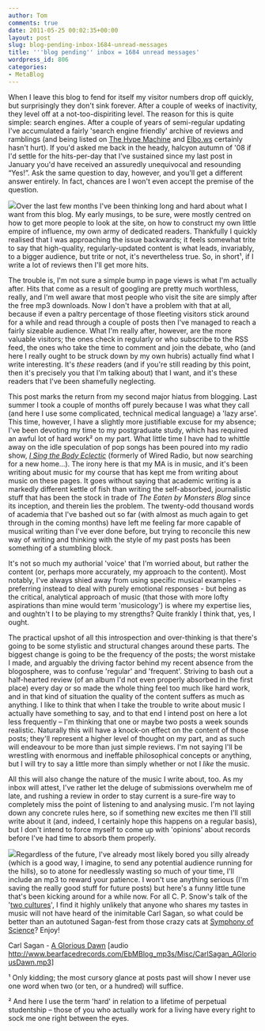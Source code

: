 ```yaml
---
author: Tom
comments: true
date: 2011-05-25 00:02:35+00:00
layout: post
slug: blog-pending-inbox-1684-unread-messages
title: '''blog pending'' inbox = 1684 unread messages'
wordpress_id: 806
categories:
- MetaBlog
---
```


When I leave this blog to fend for itself my visitor numbers drop off quickly, but surprisingly they don't sink forever. After a couple of weeks of inactivity, they level off at a not-too-dispiriting level. The reason for this is quite simple: search engines. After a couple of years of semi-regular updating I've accumulated a fairly 'search engine friendly' archive of reviews and ramblings (and being listed on [The Hype Machine](hypem.com) and [Elbo.ws](http://elbo.ws/) certainly hasn't hurt). If you'd asked me back in the heady, halcyon autumn of '08 if I'd settle for the hits-per-day that I've sustained since my last post in January you'd have received an assuredly unequivocal and resounding “Yes!”. Ask the same question to day, however, and you'll get a different answer entirely. In fact, chances are I won't even accept the premise of the question.

[![](http://eatenbymonsters.files.wordpress.com/2011/05/thewritinggame.jpg?w=300)](http://eatenbymonsters.files.wordpress.com/2011/05/thewritinggame.jpg)Over the last few months I've been thinking long and hard about what I want from this blog. My early musings, to be sure, were mostly centred on how to get more people to look at the site, on how to construct my own little empire of influence, my own army of dedicated readers. Thankfully I quickly realised that I was approaching the issue backwards; it feels somewhat trite to say that high-quality, regularly-updated content is what leads, invariably, to a bigger audience, but trite or not, it's nevertheless true. So, in short¹, if I write a lot of reviews then I'll get more hits.

The trouble is, I'm not sure a simple bump in page views is what I'm actually after. Hits that come as a result of googling are pretty much worthless, really, and I'm well aware that most people who visit the site are simply after the free mp3 downloads. Now I don't have a problem with that at all, because if even a paltry percentage of those fleeting visitors stick around for a while and read through a couple of posts then I've managed to reach a fairly sizeable audience. What I'm really after, however, are the more valuable visitors; the ones check in regularly or who subscribe to the RSS feed, the ones who take the time to comment and join the debate, who (and here I really ought to be struck down by my own hubris) actually find what I write interesting. It's _these_ readers (and if you're still reading by this point, then it's precisely you that I'm talking about) that I want, and it's these readers that I've been shamefully neglecting.

This post marks the return from my second major hiatus from blogging. Last summer I took a couple of months off purely because I was what they call (and here I use some complicated, technical medical language) a 'lazy arse'. This time, however, I have a slightly more justifiable excuse for my absence; I've been devoting my time to my postgraduate study, which has required an awful lot of hard work² on my part. What little time I have had to whittle away on the idle speculation of pop songs has been poured into my radio show, _[I Sing the Body Eclectic](http://isingthebodyeclectic.wordpress.com/)_ (formerly of Wired Radio, but now searching for a new home...). The irony here is that my MA is in music, and it's been writing about music for my course that has kept me from writing about music on these pages. It goes without saying that academic writing is a markedly different kettle of fish than writing the self-absorbed, journalistic stuff that has been the stock in trade of _The Eaten by Monsters Blog_ since its inception, and therein lies the problem. The twenty-odd thousand words of academia that I've bashed out so far (with almost as much again to get through in the coming months) have left me feeling far more capable of musical writing than I've ever done before, but trying to reconcile this new way of writing and thinking with the style of my past posts has been something of a stumbling block.

It's not so much my authorial 'voice' that I'm worried about, but rather the content (or, perhaps more accurately, my approach to the content). Most notably, I've always shied away from using specific musical examples - preferring instead to deal with purely emotional responses - but being as the critical, analytical approach of music (that those with more lofty aspirations than mine would term 'musicology') is where my expertise lies, and oughtn't I to be playing to my strengths? Quite frankly I think that, yes, I ought.

The practical upshot of all this introspection and over-thinking is that there's going to be some stylistic and structural changes around these parts. The biggest change is going to be the frequency of the posts; the worst mistake I made, and arguably the driving factor behind my recent absence from the blogosphere, was to confuse 'regular' and 'frequent'. Striving to bash out a half-hearted review (of an album I'd not even properly absorbed in the first place) every day or so made the whole thing feel too much like hard work, and in that kind of situation the quality of the content suffers as much as anything. I like to think that when I take the trouble to write about music I actually have something to say, and to that end I intend post on here a lot less frequently – I'm thinking that one or maybe two posts a week sounds realistic. Naturally this will have a knock-on effect on the content of those posts; they'll represent a higher level of thought on my part, and as such will endeavour to be more than just simple reviews. I'm not saying I'll be wrestling with enormous and ineffable philosophical concepts or anything, but I will try to say a little more than simply whether or not I _like_ the music.

All this will also change the nature of the music I write about, too. As my inbox will attest, I've rather let the deluge of submissions overwhelm me of late, and rushing a review in order to stay current is a sure-fire way to completely miss the point of listening to and analysing music. I'm not laying down any concrete rules here, so if something new excites me then I'll still write about it (and, indeed, I certainly hope this happens on a regular basis), but I don't intend to force myself to come up with 'opinions' about records before I've had time to absorb them properly.

[![](http://eatenbymonsters.files.wordpress.com/2011/05/carl_sagan.jpg?w=300)](http://eatenbymonsters.files.wordpress.com/2011/05/carl_sagan.jpg)Regardless of the future, I've already most likely bored you silly already (which is a good way, I imagine, to send any potential audience running for the hills), so to atone for needlessly wasting so much of your time, I'll include an mp3 to reward your patience. I won't use anything serious (I'm saving the really good stuff for future posts) but here's a funny little tune that's been kicking around for a while now. For all C. P. Snow's talk of the '[two cultures](http://en.wikipedia.org/wiki/The_Two_Cultures)', I find it highly unlikely that anyone who shares my tastes in music will not have heard of the inimitable Carl Sagan, so what could be better than an autotuned Sagan-fest from those crazy cats at [Symphony of Science](http://www.symphonyofscience.com/)? Enjoy!

Carl Sagan - [A Glorious Dawn](http://www.bearfacedrecords.com/EbMBlog_mp3s/Misc/CarlSagan_AGloriousDawn.mp3) [audio http://www.bearfacedrecords.com/EbMBlog_mp3s/Misc/CarlSagan_AGloriousDawn.mp3]

¹ Only kidding; the most cursory glance at posts past will show I never use one word when two (or ten, or a hundred) will suffice.

² And here I use the term 'hard' in relation to a lifetime of perpetual studentship – those of you who actually work for a living have every right to sock me one right between the eyes.

  

